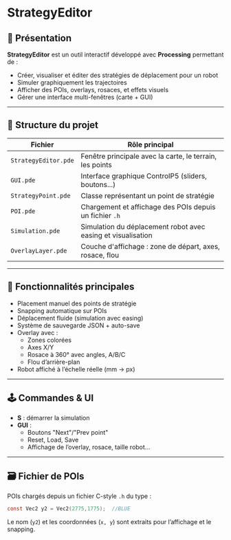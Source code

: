 # StrategyEditor

## 🧠 Présentation

**StrategyEditor** est un outil interactif développé avec **Processing** permettant de :
- Créer, visualiser et éditer des stratégies de déplacement pour un robot
- Simuler graphiquement les trajectoires
- Afficher des POIs, overlays, rosaces, et effets visuels
- Gérer une interface multi-fenêtres (carte + GUI)

---

## 📂 Structure du projet

| Fichier              | Rôle principal |
|----------------------|----------------|
| `StrategyEditor.pde` | Fenêtre principale avec la carte, le terrain, les points |
| `GUI.pde`            | Interface graphique ControlP5 (sliders, boutons...) |
| `StrategyPoint.pde`  | Classe représentant un point de stratégie |
| `POI.pde`            | Chargement et affichage des POIs depuis un fichier `.h` |
| `Simulation.pde`     | Simulation du déplacement robot avec easing et visualisation |
| `OverlayLayer.pde`   | Couche d'affichage : zone de départ, axes, rosace, flou |

---

## 🚀 Fonctionnalités principales

- Placement manuel des points de stratégie
- Snapping automatique sur POIs
- Déplacement fluide (simulation avec easing)
- Système de sauvegarde JSON + auto-save
- Overlay avec :
  - Zones colorées
  - Axes X/Y
  - Rosace à 360° avec angles, A/B/C
  - Flou d’arrière-plan
- Robot affiché à l’échelle réelle (mm → px)

---

## 🕹️ Commandes & UI

- **S** : démarrer la simulation
- **GUI** :
  - Boutons "Next"/"Prev point"
  - Reset, Load, Save
  - Affichage de l’overlay, rosace, taille robot...

---

## 🗃️ Fichier de POIs

POIs chargés depuis un fichier C-style `.h` du type :

```c
const Vec2 y2 = Vec2(2775,1775);  //BLUE
```

Le nom (`y2`) et les coordonnées (`x, y`) sont extraits pour l’affichage et le snapping.
